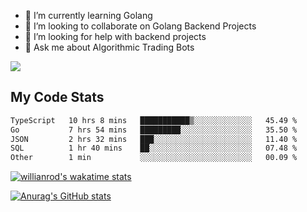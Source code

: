 
- 🌱 I’m currently learning Golang
- 👯 I’m looking to collaborate on Golang Backend Projects
- 🤔 I’m looking for help with backend projects
- 💬 Ask me about Algorithmic Trading Bots

![](https://github-profile-trophy.vercel.app/?username=kevinbarrero)

## My Code Stats

<!--START_SECTION:waka-->

```txt
TypeScript   10 hrs 8 mins   ███████████▒░░░░░░░░░░░░░   45.49 %
Go           7 hrs 54 mins   █████████░░░░░░░░░░░░░░░░   35.50 %
JSON         2 hrs 32 mins   ███░░░░░░░░░░░░░░░░░░░░░░   11.40 %
SQL          1 hr 40 mins    ██░░░░░░░░░░░░░░░░░░░░░░░   07.48 %
Other        1 min           ░░░░░░░░░░░░░░░░░░░░░░░░░   00.09 %
```

<!--END_SECTION:waka-->

[![willianrod's wakatime stats](https://github-readme-stats.vercel.app/api/wakatime?username=holdandup&layout=compact&theme=react&custom_title=Wakatime%20All%20Time%20Stats&langs_count=8)](https://github.com/anuraghazra/github-readme-stats)

[![Anurag's GitHub stats](https://github-readme-stats.vercel.app/api?username=Kevinbarrero)](https://github.com/anuraghazra/github-readme-stats)




